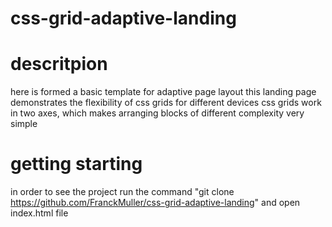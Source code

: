 # css-grid-adaptive-landing

# descritpion

here is formed a basic template for adaptive page layout
this landing page demonstrates the flexibility of css grids for different devices
css grids work in two axes, which makes arranging blocks of different complexity very simple

# getting starting

in order to see the project run the command "git clone https://github.com/FranckMuller/css-grid-adaptive-landing"
and open index.html file
